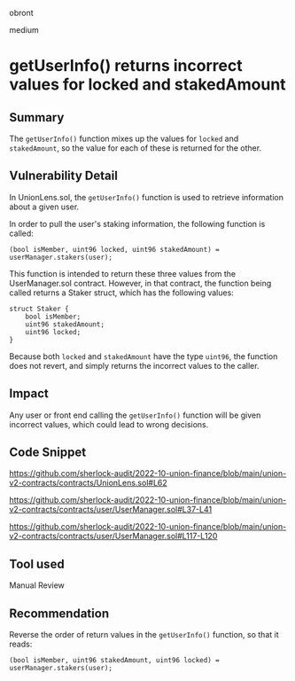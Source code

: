 obront

medium

# getUserInfo() returns incorrect values for locked and stakedAmount

## Summary

The `getUserInfo()` function mixes up the values for `locked` and `stakedAmount`, so the value for each of these is returned for the other.

## Vulnerability Detail

In UnionLens.sol, the `getUserInfo()` function is used to retrieve information about a given user.

In order to pull the user's staking information, the following function is called:

```solidity
(bool isMember, uint96 locked, uint96 stakedAmount) = userManager.stakers(user);
```

This function is intended to return these three values from the UserManager.sol contract. However, in that contract, the function being called returns a Staker struct, which has the following values:

```solidity
struct Staker {
    bool isMember;
    uint96 stakedAmount;
    uint96 locked;
}
```

Because both `locked` and `stakedAmount` have the type `uint96`, the function does not revert, and simply returns the incorrect values to the caller.

## Impact

Any user or front end calling the `getUserInfo()` function will be given incorrect values, which could lead to wrong decisions.

## Code Snippet

https://github.com/sherlock-audit/2022-10-union-finance/blob/main/union-v2-contracts/contracts/UnionLens.sol#L62

https://github.com/sherlock-audit/2022-10-union-finance/blob/main/union-v2-contracts/contracts/user/UserManager.sol#L37-L41

https://github.com/sherlock-audit/2022-10-union-finance/blob/main/union-v2-contracts/contracts/user/UserManager.sol#L117-L120

## Tool used

Manual Review

## Recommendation

Reverse the order of return values in the `getUserInfo()` function, so that it reads:

```solidity
(bool isMember, uint96 stakedAmount, uint96 locked) = userManager.stakers(user);
```